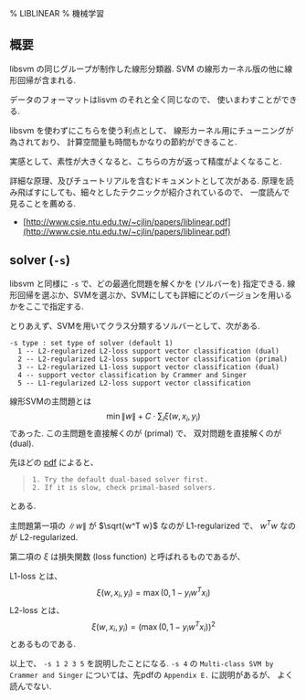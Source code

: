 % LIBLINEAR
% 機械学習

## 概要

libsvm の同じグループが制作した線形分類器.
SVM の線形カーネル版の他に線形回帰が含まれる.

データのフォーマットはlisvm のそれと全く同じなので、
使いまわすことができる.

libsvm を使わずにこちらを使う利点として、
線形カーネル用にチューニングが為されており、
計算空間量も時間もかなりの節約ができること.

実感として、素性が大きくなると、こちらの方が返って精度がよくなること.

詳細な原理、及びチュートリアルを含むドキュメントとして次がある.
原理を読み飛ばすにしても、細々としたテクニックが紹介されているので、
一度読んで見ることを薦める.

- [http://www.csie.ntu.edu.tw/~cjlin/papers/liblinear.pdf](http://www.csie.ntu.edu.tw/~cjlin/papers/liblinear.pdf)

## solver (`-s`)

libsvm と同様に `-s` で、どの最適化問題を解くかを (ソルバーを) 指定できる.
線形回帰を選ぶか、SVMを選ぶか、SVMにしても詳細にどのバージョンを用いるかをここで指定する.

とりあえず、SVMを用いてクラス分類するソルバーとして、次がある.

```
-s type : set type of solver (default 1) 
  1 -- L2-regularized L2-loss support vector classification (dual)
  2 -- L2-regularized L2-loss support vector classification (primal)                                         
  3 -- L2-regularized L1-loss support vector classification (dual)                                           
  4 -- support vector classification by Crammer and Singer                                                   
  5 -- L1-regularized L2-loss support vector classification  
```

線形SVMの主問題とは
$$\min \|w\| + C \cdot \sum_i \xi (w,x_i,y_i)$$
であった.
この主問題を直接解くのが (primal) で、
双対問題を直接解くのが (dual).

先ほどの [pdf](http://www.csie.ntu.edu.tw/~cjlin/papers/liblinear.pdf)
によると、

> `1. Try the default dual-based solver first.`  
> `2. If it is slow, check primal-based solvers.`

とある.

主問題第一項の $\|w\|$ が
$\sqrt{w^T w}$ なのが L1-regularized で、
$w^T w$ なのが L2-regularized.

第二項の $\xi$ は損失関数 (loss function) と呼ばれるものであるが、

L1-loss とは、
$$\xi(w, x_i, y_i) = \max(0, 1-y_i w^T x_i)$$
L2-loss とは、
$$\xi(w, x_i, y_i) = (\max(0, 1-y_i w^T x_i))^2$$
とあるものである.

以上で、
`-s 1 2 3 5` を説明したことになる.
`-s 4` の `Multi-class SVM by Crammer and Singer`
については、先pdfの
`Appendix E.`
に説明があるが、
よく読んでない.


